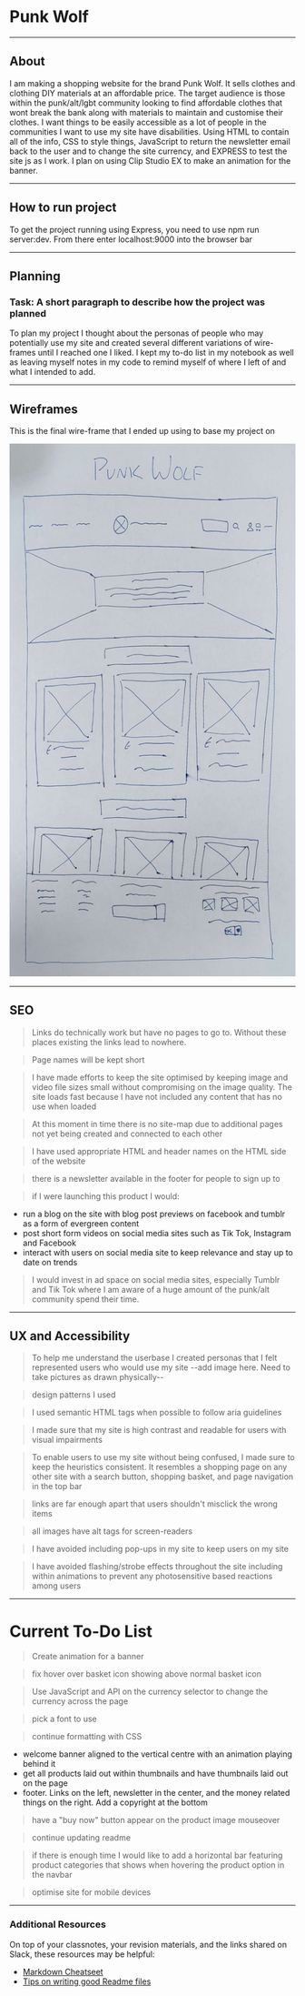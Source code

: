 # Punk Wolf

------------------------------------------------------------------------------------

## About

I am making a shopping website for the brand Punk Wolf. It sells clothes and clothing DIY materials at an affordable price. The target audience is those within the punk/alt/lgbt community looking to find affordable clothes that wont break the bank along with materials to maintain and customise their clothes. I want things to be easily accessible as a lot of people in the communities I want to use my site have disabilities. Using HTML to contain all of the info, CSS to style things, JavaScript to return the newsletter email back to the user and to change the site currency, and EXPRESS to test the site js as I work. I plan on using Clip Studio EX to make an animation for the banner.

------------------------------------------------------------------------------------

## How to run project

To get the project running using Express, you need to use npm run server:dev. From there enter localhost:9000 into the browser bar

------------------------------------------------------------------------------------

## Planning

### Task: A short paragraph to describe how the project was planned

To plan my project I thought about the personas of people who may potentially use my site and created several different variations of wire-frames until I reached one I liked. I kept my to-do list in my notebook as well as leaving myself notes in my code to remind myself of where I left of and what I intended to add.  

------------------------------------------------------------------------------------

## Wireframes

This is the final wire-frame that I ended up using to base my project on

![an image of the project wireframe](public/assets/wireframe.jpg)

------------------------------------------------------------------------------------

## SEO

> Links do technically work but have no pages to go to. Without these places existing the links lead to nowhere.

> Page names will be kept short

> I have made efforts to keep the site optimised by keeping image and video file sizes small without compromising on the image quality. The site loads fast because I have not included any content that has no use when loaded

> At this moment in time there is no site-map due to additional pages not yet being created and connected to each other

> I have used appropriate HTML and header names on the HTML side of the website

> there is a newsletter available in the footer for people to sign up to

> if I were launching this product I would:
   - run a blog on the site with blog post previews on facebook and tumblr as a form of evergreen content
   - post short form videos on social media sites such as Tik Tok, Instagram and Facebook
   - interact with users on social media site to keep relevance and stay up to date on trends

> I would invest in ad space on social media sites, especially Tumblr and Tik Tok where I am aware of a huge amount of the punk/alt community spend their time. 

------------------------------------------------------------------------------------

## UX and Accessibility
  
> To help me understand the userbase I created personas that I felt represented users who would use my site
   --add image here. Need to take pictures as drawn physically--

> design patterns I used

> I used semantic HTML tags when possible to follow aria guidelines

> I made sure that my site is high contrast and readable for users with visual impairments

> To enable users to use my site without being confused, I made sure to keep the heuristics consistent. It resembles a shopping page on any other site with a search button, shopping basket, and page navigation in the top bar

> links are far enough apart that users shouldn't misclick the wrong items

> all images have alt tags for screen-readers

> I have avoided including pop-ups in my site to keep users on my site

> I have avoided flashing/strobe effects throughout the site including within animations to prevent any photosensitive based reactions among users

------------------------------------------------------------------------------------

# Current To-Do List

> Create animation for a banner

> fix hover over basket icon showing above normal basket icon

> Use JavaScript and API on the currency selector to change the currency across the page

> pick a font to use

> continue formatting with CSS
   - welcome banner aligned to the vertical centre with an animation playing behind it
   - get all products laid out within thumbnails and have thumbnails laid out on the page
   - footer. Links on the left, newsletter in the center, and the money related things on the right. Add a copyright at the bottom

> have a "buy now" button appear on the product image mouseover 

> continue updating readme

> if there is enough time I would like to add a horizontal bar featuring product categories that shows when hovering the product option in the navbar

> optimise site for mobile devices

------------------------------------------------------------------------------------

### Additional Resources

On top of your classnotes, your revision materials, and the links shared on Slack, these resources may be helpful:

- [Markdown Cheatseet](https://www.markdownguide.org/cheat-sheet/)
- [Tips on writing good Readme files](https://www.freecodecamp.org/news/how-to-write-a-good-readme-file/)